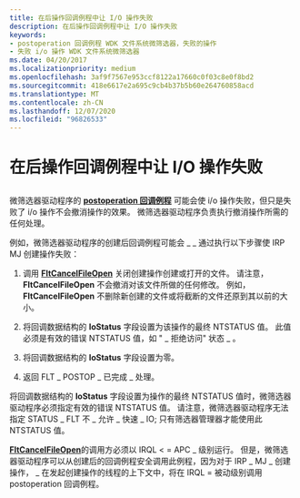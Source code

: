 ```yaml
---
title: 在后操作回调例程中让 I/O 操作失败
description: 在后操作回调例程中让 I/O 操作失败
keywords:
- postoperation 回调例程 WDK 文件系统微筛选器，失败的操作
- 失败 i/o 操作 WDK 文件系统微筛选器
ms.date: 04/20/2017
ms.localizationpriority: medium
ms.openlocfilehash: 3af9f7567e953ccf8122a17660c0f03c8e0f8bd2
ms.sourcegitcommit: 418e6617e2a695c9cb4b37b5b60e264760858acd
ms.translationtype: MT
ms.contentlocale: zh-CN
ms.lasthandoff: 12/07/2020
ms.locfileid: "96826533"
---
```

# <a name="failing-an-io-operation-in-a-postoperation-callback-routine"></a>在后操作回调例程中让 I/O 操作失败


## <span id="ddk_failing_an_io_operation_in_a_postoperation_callback_routine_if"></span><span id="DDK_FAILING_AN_IO_OPERATION_IN_A_POSTOPERATION_CALLBACK_ROUTINE_IF"></span>


微筛选器驱动程序的 [**postoperation 回调例程**](/windows-hardware/drivers/ddi/fltkernel/nc-fltkernel-pflt_post_operation_callback) 可能会使 i/o 操作失败，但只是失败了 i/o 操作不会撤消操作的效果。 微筛选器驱动程序负责执行撤消操作所需的任何处理。

例如，微筛选器驱动程序的创建后回调例程可能会 \_ \_ 通过执行以下步骤使 IRP MJ 创建操作失败：

1.  调用 [**FltCancelFileOpen**](/windows-hardware/drivers/ddi/fltkernel/nf-fltkernel-fltcancelfileopen) 关闭创建操作创建或打开的文件。 请注意， **FltCancelFileOpen** 不会撤消对该文件所做的任何修改。 例如， **FltCancelFileOpen** 不删除新创建的文件或将截断的文件还原到其以前的大小。

2.  将回调数据结构的 **IoStatus** 字段设置为该操作的最终 NTSTATUS 值。 此值必须是有效的错误 NTSTATUS 值，如 " \_ 拒绝访问" 状态 \_ 。

3.  将回调数据结构的 **IoStatus** 字段设置为零。

4.  返回 FLT \_ POSTOP \_ 已完成 \_ 处理。

将回调数据结构的 **IoStatus** 字段设置为操作的最终 NTSTATUS 值时，微筛选器驱动程序必须指定有效的错误 NTSTATUS 值。 请注意，微筛选器驱动程序无法指定 STATUS \_ FLT 不 \_ 允许 \_ 快速 \_ IO; 只有筛选器管理器才能使用此 NTSTATUS 值。

[**FltCancelFileOpen**](/windows-hardware/drivers/ddi/fltkernel/nf-fltkernel-fltcancelfileopen)的调用方必须以 IRQL &lt; = APC \_ 级别运行。 但是，微筛选器驱动程序可以从创建后的回调例程安全调用此例程，因为对于 IRP \_ MJ \_ 创建操作， \_ 在发起创建操作的线程的上下文中，将在 IRQL = 被动级别调用 postoperation 回调例程。

 

